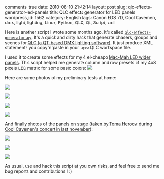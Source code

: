 comments: true
date: 2010-08-10 21:42:14
layout: post
slug: qlc-effects-generator-led-panels
title: QLC effects generator for LED panels
wordpress_id: 1562
category: English
tags: Canon EOS 7D, Cool Cavemen, dmx, light, lighting, Linux, Python, QLC, Qt, Script, xml

Here is another script I wrote some months ago. It's called [`qlc-effects-generator.py`](http://github.com/kdeldycke/scripts/blob/master/qlc-effects-generator.py). It's a quick and dirty hack that generate chasers, groups and scenes for [QLC (a QT-based DMX lighting software)](http://sourceforge.net/projects/qlc/). It just produce XML statements you copy'n'paste in your `.qxw` QLC workspace file.

I used it to create some effects for my 4 el-cheapo [Mac-Mah LED wider panels](http://fr.audiofanzine.com/projecteur-traditionnel-divers/mac-mah/WIDER-PANEL-RGB-648-LEDS-DMX/). This script helped me generate column and row presets of my 4x8 pixels LED matrix for some basic colors:
[![](http://kevin.deldycke.com/wp-content/uploads/2010/06/qlc-wider-panel-presets-300x187.png)](http://kevin.deldycke.com/wp-content/uploads/2010/06/qlc-wider-panel-presets.png)

Here are some photos of my preliminary tests at home:

[![](http://kevin.deldycke.com/wp-content/uploads/2010/08/4-mac-mah-wider-led-panel-fushia-150x150.jpg)](http://kevin.deldycke.com/wp-content/uploads/2010/08/4-mac-mah-wider-led-panel-fushia.jpg)

[![](http://kevin.deldycke.com/wp-content/uploads/2010/08/4-mac-mah-wider-led-panel-blue-150x150.jpg)](http://kevin.deldycke.com/wp-content/uploads/2010/08/4-mac-mah-wider-led-panel-blue.jpg)

[![](http://kevin.deldycke.com/wp-content/uploads/2010/08/4-mac-mah-wider-led-panel-red-150x150.jpg)](http://kevin.deldycke.com/wp-content/uploads/2010/08/4-mac-mah-wider-led-panel-red.jpg)

[![](http://kevin.deldycke.com/wp-content/uploads/2010/08/4-mac-mah-wider-led-panel-white-150x150.jpg)](http://kevin.deldycke.com/wp-content/uploads/2010/08/4-mac-mah-wider-led-panel-white.jpg)





And finally photos of the panels on stage ([taken by Toma Heroow](http://www.heroow.fr/2009/11/18/cool-cavemen/) during [Cool Cavemen's concert in last november](http://coolcavemen.com/2009/mametzik-mad-fest-chez-march/)):

[![](http://kevin.deldycke.com/wp-content/uploads/2010/08/img_0516-scaled-150x150.jpg)](http://kevin.deldycke.com/wp-content/uploads/2010/08/img_0516-scaled.jpg)

[![](http://kevin.deldycke.com/wp-content/uploads/2010/08/img_0583-scaled-150x150.jpg)](http://kevin.deldycke.com/wp-content/uploads/2010/08/img_0583-scaled.jpg)

[![](http://kevin.deldycke.com/wp-content/uploads/2010/08/img_0519-scaled-150x150.jpg)](http://kevin.deldycke.com/wp-content/uploads/2010/08/img_0519-scaled.jpg)





As usual, use and hack this script at you own risks, and feel free to send me bug reports and contributions ! :)
